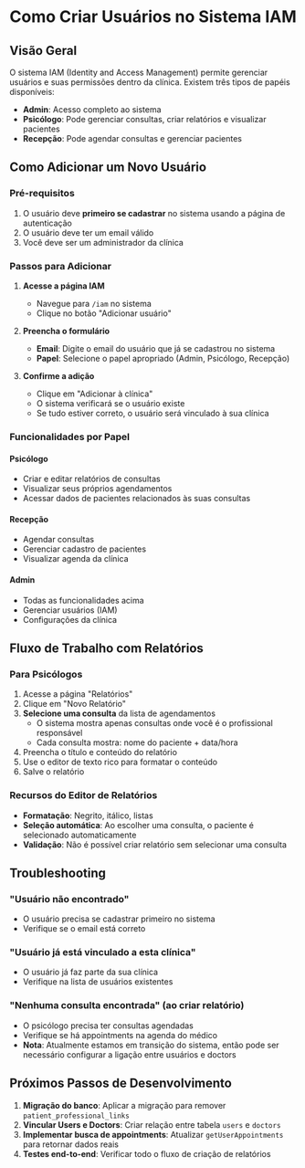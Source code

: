 # Como Criar Usuários no Sistema IAM

## Visão Geral
O sistema IAM (Identity and Access Management) permite gerenciar usuários e suas permissões dentro da clínica. Existem três tipos de papéis disponíveis:

- **Admin**: Acesso completo ao sistema
- **Psicólogo**: Pode gerenciar consultas, criar relatórios e visualizar pacientes
- **Recepção**: Pode agendar consultas e gerenciar pacientes

## Como Adicionar um Novo Usuário

### Pré-requisitos
1. O usuário deve **primeiro se cadastrar** no sistema usando a página de autenticação
2. O usuário deve ter um email válido
3. Você deve ser um administrador da clínica

### Passos para Adicionar

1. **Acesse a página IAM**
   - Navegue para `/iam` no sistema
   - Clique no botão "Adicionar usuário"

2. **Preencha o formulário**
   - **Email**: Digite o email do usuário que já se cadastrou no sistema
   - **Papel**: Selecione o papel apropriado (Admin, Psicólogo, Recepção)

3. **Confirme a adição**
   - Clique em "Adicionar à clínica"
   - O sistema verificará se o usuário existe
   - Se tudo estiver correto, o usuário será vinculado à sua clínica

### Funcionalidades por Papel

#### Psicólogo
- Criar e editar relatórios de consultas
- Visualizar seus próprios agendamentos
- Acessar dados de pacientes relacionados às suas consultas

#### Recepção
- Agendar consultas
- Gerenciar cadastro de pacientes
- Visualizar agenda da clínica

#### Admin
- Todas as funcionalidades acima
- Gerenciar usuários (IAM)
- Configurações da clínica

## Fluxo de Trabalho com Relatórios

### Para Psicólogos
1. Acesse a página "Relatórios"
2. Clique em "Novo Relatório"
3. **Selecione uma consulta** da lista de agendamentos
   - O sistema mostra apenas consultas onde você é o profissional responsável
   - Cada consulta mostra: nome do paciente + data/hora
4. Preencha o título e conteúdo do relatório
5. Use o editor de texto rico para formatar o conteúdo
6. Salve o relatório

### Recursos do Editor de Relatórios
- **Formatação**: Negrito, itálico, listas
- **Seleção automática**: Ao escolher uma consulta, o paciente é selecionado automaticamente
- **Validação**: Não é possível criar relatório sem selecionar uma consulta

## Troubleshooting

### "Usuário não encontrado"
- O usuário precisa se cadastrar primeiro no sistema
- Verifique se o email está correto

### "Usuário já está vinculado a esta clínica"
- O usuário já faz parte da sua clínica
- Verifique na lista de usuários existentes

### "Nenhuma consulta encontrada" (ao criar relatório)
- O psicólogo precisa ter consultas agendadas
- Verifique se há appointments na agenda do médico
- **Nota**: Atualmente estamos em transição do sistema, então pode ser necessário configurar a ligação entre usuários e doctors

## Próximos Passos de Desenvolvimento

1. **Migração do banco**: Aplicar a migração para remover `patient_professional_links`
2. **Vincular Users e Doctors**: Criar relação entre tabela `users` e `doctors`
3. **Implementar busca de appointments**: Atualizar `getUserAppointments` para retornar dados reais
4. **Testes end-to-end**: Verificar todo o fluxo de criação de relatórios
